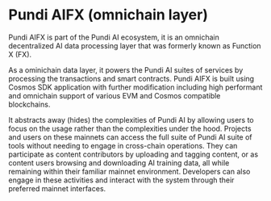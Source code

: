 # Pundi AIFX (omnichain layer)

Pundi AIFX is part of the Pundi AI ecosystem, it is an omnichain decentralized AI data processing layer that was formerly known as Function X (FX).&#x20;

As a ominichain data layer, it powers the Pundi AI suites of services by processing the transactions and smart contracts. Pundi AIFX is built using Cosmos SDK application with further modification including high performant and omnichain support of various EVM and Cosmos compatible blockchains.

It abstracts away (hides) the complexities of Pundi AI by allowing users to focus on the usage rather than the complexities under the hood. Projects and users on these mainnets can access the full suite of Pundi AI suite of tools without needing to engage in cross-chain operations. They can participate as content contributors by uploading and tagging content, or as content users browsing and downloading AI training data, all while remaining within their familiar mainnet environment. Developers can also engage in these activities and interact with the system through their preferred mainnet interfaces.

<figure><img src="../../.gitbook/assets/image.png" alt=""><figcaption></figcaption></figure>

<figure><img src="../../.gitbook/assets/image (1).png" alt=""><figcaption></figcaption></figure>
